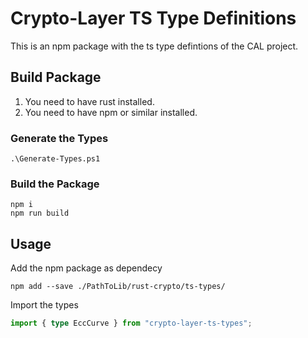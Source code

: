 # Crypto-Layer TS Type Definitions

This is an npm package with the ts type defintions of the CAL project.

## Build Package

1. You need to have rust installed.
2. You need to have npm or similar installed.

### Generate the Types

```
.\Generate-Types.ps1
```

### Build the Package

```
npm i
npm run build
```

## Usage

Add the npm package as dependecy

```
npm add --save ./PathToLib/rust-crypto/ts-types/
```

Import the types

```ts
import { type EccCurve } from "crypto-layer-ts-types";
```
